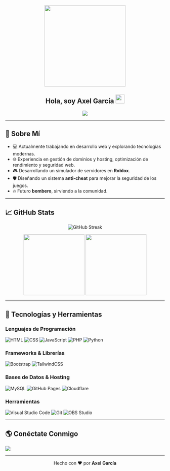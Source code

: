 <h2 align="center">
  <img align="center" height="256px" src="https://user-images.githubusercontent.com/51513908/150689872-eaa21d9a-7c65-4662-938c-26091c09cd70.svg"> 
  <br>
  <br>
  Hola, soy Axel García <img src="https://media.giphy.com/media/hvRJCLFzcasrR4ia7z/giphy.gif" width="28">
</h2>

<p align="center">
  <img src="https://readme-typing-svg.herokuapp.com?color=%2336BCF7&size=48&center=true&width=500&height=100&lines=Web+Developer;Game+Developer;Cybersecurity+Enthusiast;C%2B%2B+Lover;Cloud+Computing">
</p>

---

## 🚀 Sobre Mí
- 💻 Actualmente trabajando en desarrollo web y explorando tecnologías modernas.
- 🌐 Experiencia en gestión de dominios y hosting, optimización de rendimiento y seguridad web.
- 🎮 Desarrollando un simulador de servidores en **Roblox**.
- 🛡️ Diseñando un sistema **anti-cheat** para mejorar la seguridad de los juegos.
- 🔥 Futuro **bombero**, sirviendo a la comunidad.

---

## 📈 GitHub Stats

<p align="center">
  <img src="https://github-readme-streak-stats.herokuapp.com/?user=NovaZStudio&theme=monokai-metallian&hide_border=true" alt="GitHub Streak" />
</p>

<p align="center">
  <img src="https://github-readme-stats.vercel.app/api?username=NovaZStudio&show_icons=true&count_private=true&theme=react&hide_border=true" height="192px"/>
  <img src="https://github-readme-stats.vercel.app/api/top-langs/?username=NovaZStudio&langs_count=8&layout=compact&theme=react&hide_border=true" height="192px"/>
</p>

---

## 🔧 Tecnologías y Herramientas

### Lenguajes de Programación
<p>
  <img alt="HTML" src="https://img.shields.io/badge/HTML-E34F26.svg?logo=html5&logoColor=white">
  <img alt="CSS" src="https://img.shields.io/badge/CSS-1572B6.svg?logo=css3&logoColor=white">
  <img alt="JavaScript" src="https://img.shields.io/badge/JavaScript-F7DF1E.svg?logo=javascript&logoColor=black">
  <img alt="PHP" src="https://img.shields.io/badge/PHP-777BB4.svg?logo=php&logoColor=white">
  <img alt="Python" src="https://img.shields.io/badge/Python-14354C.svg?logo=python&logoColor=white">
</p>

### Frameworks & Librerías
<p>
  <img alt="Bootstrap" src="https://img.shields.io/badge/Bootstrap-7952B3.svg?logo=bootstrap&logoColor=white">
  <img alt="TailwindCSS" src="https://img.shields.io/badge/TailwindCSS-38B2AC.svg?logo=tailwind-css&logoColor=white">
</p>

### Bases de Datos & Hosting
<p>
  <img alt="MySQL" src="https://img.shields.io/badge/MySQL-00f.svg?logo=mysql&logoColor=white">
  <img alt="GitHub Pages" src="https://img.shields.io/badge/GitHub%20Pages-327FC7.svg?logo=github&logoColor=white">
  <img alt="Cloudflare" src="https://img.shields.io/badge/Cloudflare-F38020.svg?logo=cloudflare&logoColor=white">
</p>

### Herramientas
<p>
  <img alt="Visual Studio Code" src="https://img.shields.io/badge/VS%20Code-0078d7.svg?logo=visual-studio-code&logoColor=white">
  <img alt="Git" src="https://img.shields.io/badge/Git-F05033.svg?logo=git&logoColor=white">
  <img alt="OBS Studio" src="https://img.shields.io/badge/OBS%20Studio-302E31?logo=obs-studio&logoColor=white">
</p>

---

## 🌎 Conéctate Conmigo
<p>
  <a href="https://github.com/NovaZStudio"><img src="https://img.shields.io/badge/GitHub-NovaZStudio-black?logo=github&style=flat-square"/></a>
</p>

---

<p align="center">Hecho con ❤️ por <strong>Axel García</strong></p>
